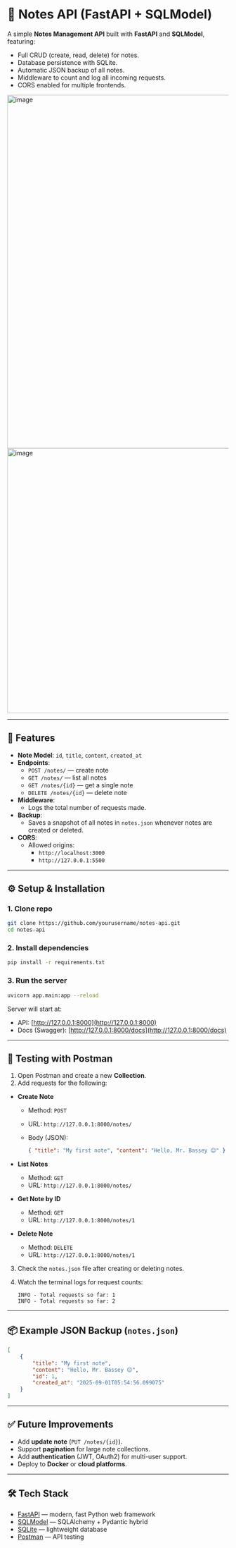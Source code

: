 
# 📝 Notes API (FastAPI + SQLModel)

A simple **Notes Management API** built with **FastAPI** and **SQLModel**, featuring:

- Full CRUD (create, read, delete) for notes.
- Database persistence with SQLite.
- Automatic JSON backup of all notes.
- Middleware to count and log all incoming requests.
- CORS enabled for multiple frontends.

<img width="847" height="802" alt="image" src="https://github.com/user-attachments/assets/e7c34e56-a57d-4a13-8a85-10f7db2c896b" />

<img width="849" height="601" alt="image" src="https://github.com/user-attachments/assets/55cd3e6d-7a09-4884-827b-2f8eadbffbea" />

---

## 🚀 Features
- **Note Model**: `id`, `title`, `content`, `created_at`
- **Endpoints**:
  - `POST /notes/` — create note
  - `GET /notes/` — list all notes
  - `GET /notes/{id}` — get a single note
  - `DELETE /notes/{id}` — delete note
- **Middleware**:
  - Logs the total number of requests made.
- **Backup**:
  - Saves a snapshot of all notes in `notes.json` whenever notes are created or deleted.
- **CORS**:
  - Allowed origins:  
    - `http://localhost:3000`  
    - `http://127.0.0.1:5500`

---

## ⚙️ Setup & Installation

### 1. Clone repo
```bash
git clone https://github.com/yourusername/notes-api.git
cd notes-api
````

### 2. Install dependencies

```bash
pip install -r requirements.txt
```

### 3. Run the server

```bash
uvicorn app.main:app --reload
```

Server will start at:

* API: [http://127.0.0.1:8000](http://127.0.0.1:8000)
* Docs (Swagger): [http://127.0.0.1:8000/docs](http://127.0.0.1:8000/docs)

---

## 🧪 Testing with Postman

1. Open Postman and create a new **Collection**.
2. Add requests for the following:

* **Create Note**

  * Method: `POST`
  * URL: `http://127.0.0.1:8000/notes/`
  * Body (JSON):

    ```json
    { "title": "My first note", "content": "Hello, Mr. Bassey 😊" }
    ```

* **List Notes**

  * Method: `GET`
  * URL: `http://127.0.0.1:8000/notes/`

* **Get Note by ID**

  * Method: `GET`
  * URL: `http://127.0.0.1:8000/notes/1`

* **Delete Note**

  * Method: `DELETE`
  * URL: `http://127.0.0.1:8000/notes/1`

3. Check the `notes.json` file after creating or deleting notes.

4. Watch the terminal logs for request counts:

   ```
   INFO - Total requests so far: 1
   INFO - Total requests so far: 2
   ```

---

## 📦 Example JSON Backup (`notes.json`)

```json
[
    {
        "title": "My first note",
        "content": "Hello, Mr. Bassey 😊",
        "id": 1,
        "created_at": "2025-09-01T05:54:56.099075"
    }
]
```

---

## ✅ Future Improvements

* Add **update note** (`PUT /notes/{id}`).
* Support **pagination** for large note collections.
* Add **authentication** (JWT, OAuth2) for multi-user support.
* Deploy to **Docker** or **cloud platforms**.

---

## 🛠️ Tech Stack

* [FastAPI](https://fastapi.tiangolo.com/) — modern, fast Python web framework
* [SQLModel](https://sqlmodel.tiangolo.com/) — SQLAlchemy + Pydantic hybrid
* [SQLite](https://www.sqlite.org/) — lightweight database
* [Postman](https://www.postman.com/) — API testing
